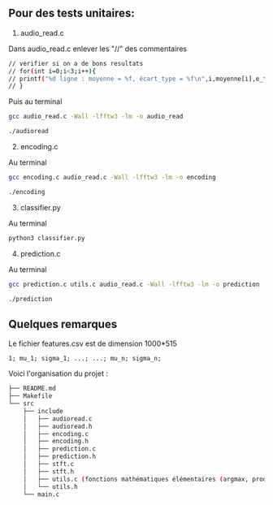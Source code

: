 ## Pour des tests unitaires:

1. audio_read.c

Dans audio_read.c enlever les "//" des commentaires
```bash
// verifier si on a de bons resultats
// for(int i=0;i<3;i++){
// printf("%d ligne : moyenne = %f, écart_type = %f\n",i,moyenne[i],e_type[i]);
// }
```
Puis au terminal

```bash
gcc audio_read.c -Wall -lfftw3 -lm -o audio_read
```

```bash
./audioread
```


2. encoding.c

Au terminal

```bash
gcc encoding.c audio_read.c -Wall -lfftw3 -lm -o encoding
```

```bash
./encoding
```


3. classifier.py

Au terminal

```bash
python3 classifier.py
```

4. prediction.c

Au terminal

```bash
gcc prediction.c utils.c audio_read.c -Wall -lfftw3 -lm -o prediction
```
```bash
./prediction
```

## Quelques remarques

Le fichier features.csv est de dimension 1000*515
```csv
1; mu_1; sigma_1; ...; ...; mu_n; sigma_n;
```


Voici l'organisation du projet : 

```bash
├── README.md
├── Makefile
└── src
    ├── include
    │   ├── audioread.c 
    │   ├── audioread.h
    │   ├── encoding.c 
    │   ├── encoding.h
    │   ├── prediction.c
    │   ├── prediction.h
    │   ├── stft.c
    │   ├── stft.h
    │   ├── utils.c (fonctions mathématiques élémentaires (argmax, produit matriciel ... ))
    │   └── utils.h
    └── main.c
```



